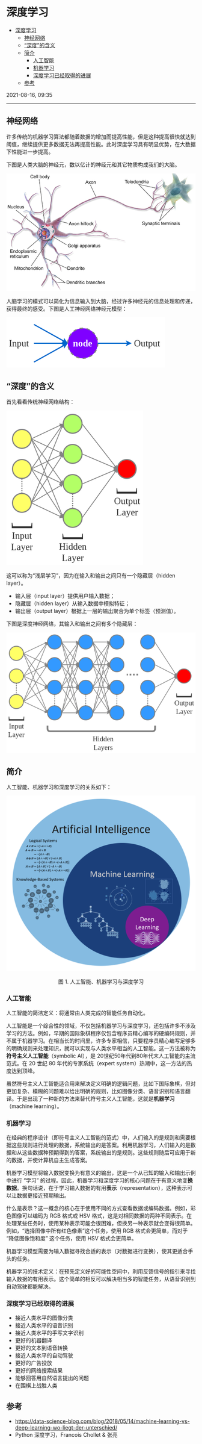 # 深度学习

- [深度学习](#深度学习)
  - [神经网络](#神经网络)
  - [“深度”的含义](#深度的含义)
  - [简介](#简介)
    - [人工智能](#人工智能)
    - [机器学习](#机器学习)
    - [深度学习已经取得的进展](#深度学习已经取得的进展)
  - [参考](#参考)

2021-08-16, 09:35
***

## 神经网络

许多传统的机器学习算法都随着数据的增加而提高性能，但是这种提高很快就达到阈值，继续提供更多数据无法再提高性能。此时深度学习具有明显优势，在大数据下性能进一步提高。

下图是人类大脑的神经元，数以亿计的神经元和其它物质构成我们的大脑。

![](images/2021-05-11-11-01-50.png)

人脑学习的模式可以简化为信息输入到大脑，经过许多神经元的信息处理和传递，获得最终的感受。下图是人工神经网络神经元模型：

![](images/2021-05-11-11-08-18.png)

## “深度”的含义

首先看看传统神经网络结构：

![](images/2021-05-11-11-09-29.png)

这可以称为“浅层学习”，因为在输入和输出之间只有一个隐藏层（hidden layer）。

- 输入层（input layer）提供用户输入数据；
- 隐藏层（hidden layer）从输入数据中模拟特征；
- 输出层（output layer）根据上一层的输出聚合为单个标签（预测值）。

下图是深度神经网络，其输入和输出之间有多个隐藏层：

![](images/2021-05-11-11-13-19.png)

## 简介

人工智能、机器学习和深度学习的关系如下：

<p align="center">
<img src="images/2021-08-16-09-14-57.png">
</p>

<p align="center">
图 1. 人工智能、机器学习与深度学习
</p>

### 人工智能

人工智能的简洁定义：将通常由人类完成的智能任务自动化。

人工智能是一个综合性的领域，不仅包括机器学习与深度学习，还包括许多不涉及学习的方法。例如，早期的国际象棋程序仅包含程序员精心编写的硬编码规则，并不属于机器学习。在相当长的时间里，许多专家相信，只要程序员精心编写足够多的明确规则来处理知识，就可以实现与人类水平相当的人工智能。这一方法被称为**符号主义人工智能**（symbolic AI），是 20世纪50年代到80年代末人工智能的主流范式。在 20 世纪 80 年代的专家系统（expert system）热潮中，这一方法的热度达到顶峰。

虽然符号主义人工智能适合用来解决定义明确的逻辑问题，比如下国际象棋，但对更加复杂、模糊的问题难以给出明确的规则，比如图像分类、语音识别和语言翻译。于是出现了一种新的方法来替代符号主义人工智能，这就是**机器学习**（machine learning）。

### 机器学习

在经典的程序设计（即符号主义人工智能的范式）中，人们输入的是规则和需要根据这些规则进行处理的数据，系统输出的是答案。利用机器学习，人们输入的是数据和从这些数据种预期得到的答案，系统输出的是规则。这些规则随后可应用于新的数据，并使计算机自主生成答案。

机器学习模型将输入数据变换为有意义的输出，这是一个从已知的输入和输出示例中进行 “学习” 的过程。因此，机器学习和深度学习的核心问题在于有意义地变**换数据**。换句话说，在于学习输入数据的有用**表示**（representation），这种表示可以让数据更接近预期输出。

什么是表示？这一概念的核心在于使用不同的方式查看数据或编码数据。例如，彩色图像可以编码为 RGB 格式或 HSV 格式，这是对相同数据的两种不同表示。在处理某些任务时，使用某种表示可能会很困难，但换另一种表示就会变得很简单。例如，“选择图像中所有红色像素”这个任务，使用 RGB 格式会更简单，而对于 “降低图像饱和度” 这个任务，使用 HSV 格式会更简单。

机器学习模型需要为输入数据寻找合适的表示（对数据进行变换），使其更适合手头的任务。

机器学习的技术定义：在预先定义好的可能性空间中，利用反馈信号的指引来寻找输入数据的有用表示。这个简单的相反可以解决相当多的智能任务，从语音识别到自动驾驶都能解决。

### 深度学习已经取得的进展

- 接近人类水平的图像分类
- 接近人类水平的语音识别
- 接近人类水平的手写文字识别
- 更好的机器翻译
- 更好的文本到语音转换
- 接近人类水平的自动驾驶
- 更好的广告投放
- 更好的网络搜索结果
- 能够回答用自然语言提出的问题
- 在围棋上战胜人类




## 参考

- https://data-science-blog.com/blog/2018/05/14/machine-learning-vs-deep-learning-wo-liegt-der-unterschied/
- Python 深度学习，Francois Chollet & 张亮
